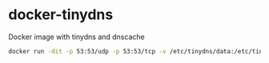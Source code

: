 # docker-tinydns
Docker image with tinydns and dnscache

```bash
docker run -dit -p 53:53/udp -p 53:53/tcp -v /etc/tinydns/data:/etc/tinydns/root/data --name tinydns zas/tinydns
```

